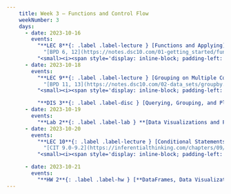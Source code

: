 ```yaml
---
    title: Week 3 – Functions and Control Flow
    weekNumber: 3
    days:
      - date: 2023-10-16
        events: 
          "**LEC 8**{: .label .label-lecture } [Functions and Applying](http://datahub.ucsd.edu/user-redirect/git-sync?repo=https://github.com/dsc-courses/dsc10-2023-fa&subPath=lectures/lec08/lec08.ipynb) [✏️](resources/lectures/lec08/lec08.html)":
            "[BPD 6, 12](https://notes.dsc10.com/01-getting_started/functions-defining.html#example)"
          "<small><i><span style='display: inline-block; padding-left: 80px'><b>Keywords:</b> </span></i></small>":
      - date: 2023-10-18
        events:
          "**LEC 9**{: .label .label-lecture } [Grouping on Multiple Columns, Merging](http://datahub.ucsd.edu/user-redirect/git-sync?repo=https://github.com/dsc-courses/dsc10-2023-fa&subPath=lectures/lec09/lec09.ipynb) [✏️](resources/lectures/lec09/lec09.html)":
            "[BPD 11, 13](https://notes.dsc10.com/02-data_sets/groupby.html)"
          "<small><i><span style='display: inline-block; padding-left: 80px'><b>Keywords:</b> </span></i></small>":

          "**DIS 3**{: .label .label-disc } [Querying, Grouping, and Plotting](https://practice.dsc10.com/disc03/index.html)":    
      - date: 2023-10-19
        events:
          "**Lab 2**{: .label .label-lab } **[Data Visualizations and Functions](http://datahub.ucsd.edu/user-redirect/git-sync?repo=https://github.com/dsc-courses/dsc10-2023-fa&subPath=labs/lab02/lab02.ipynb)**":
      - date: 2023-10-20
        events:
          "**LEC 10**{: .label .label-lecture } [Conditional Statements and Iteration](http://datahub.ucsd.edu/user-redirect/git-sync?repo=https://github.com/dsc-courses/dsc10-2023-fa&subPath=lectures/lec10/lec10.ipynb) [✏️](resources/lectures/lec10/lec10.html)":
            "[CIT 9.0-9.2](https://inferentialthinking.com/chapters/09/Randomness.html)"
          "<small><i><span style='display: inline-block; padding-left: 80px'><b>Keywords:</b> </span></i></small>":

      - date: 2023-10-21
        events:
          "**HW 2**{: .label .label-hw } [**DataFrames, Data Visualization, and Functions**](http://datahub.ucsd.edu/user-redirect/git-sync?repo=https://github.com/dsc-courses/dsc10-2023-fa&subPath=homeworks/hw02/hw02.ipynb)":
---
```

